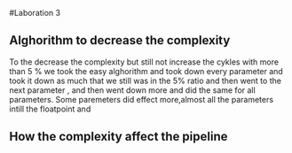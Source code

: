 #Laboration 3
## Alghorithm to decrease the complexity
To the decrease the complexity but still not increase the cykles with more than 5 % we took the easy alghorithm and took down every parameter and took it down as much that we still was in the  5% ratio and then went to the next parameter , and then went down more and did the same for all parameters. Some paremeters did effect more,almost all the parameters intill the floatpoint and 
## How the complexity affect the pipeline
